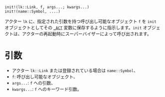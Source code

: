 ```
init!(lk::Link, f, args...; kwargs...)
init!(name::Symbol, ....)
```

アクター `lk` に、指定された引数を持つ呼び出し可能なオブジェクト `f` を `init` オブジェクトとしてその [`_ACT`](@ref) 変数に保存するように指示します。`init` オブジェクトは、アクターの再起動時にスーパーバイザーによって呼び出されます。

# 引数

  * アクター `lk::Link` または登録されている場合は `name::Symbol`、
  * `f`: 呼び出し可能なオブジェクト、
  * `args...`: `f` への引数、
  * `kwargs...`: `f` へのキーワード引数。
